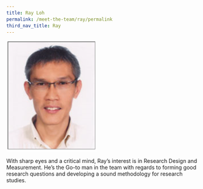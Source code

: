 ```yaml
---
title: Ray Loh
permalink: /meet-the-team/ray/permalink
third_nav_title: Ray
---
```


![Alt text for image on Isomer site](/images/staff-team-images/Ray.png)

With sharp eyes and a critical mind, Ray’s interest is in Research Design and Measurement. He’s the Go-to man in the team with regards to forming good research questions and developing a sound methodology for research studies. 